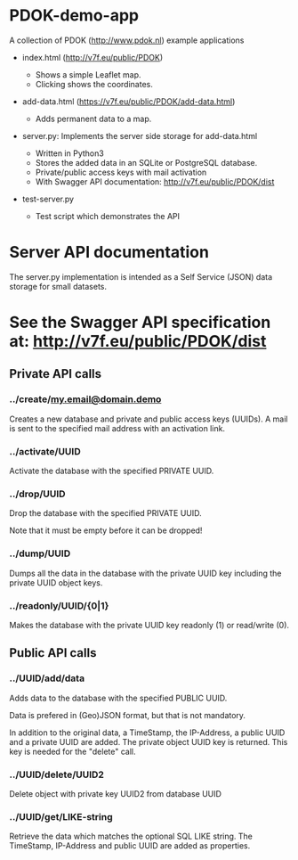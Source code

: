 # PDOK-demo-app
A collection of PDOK (http://www.pdok.nl) example applications

* index.html (http://v7f.eu/public/PDOK)
  * Shows a simple Leaflet map.
  * Clicking shows the coordinates.

* add-data.html (https://v7f.eu/public/PDOK/add-data.html)
  * Adds permanent data to a map.

* server.py: Implements the server side storage for add-data.html
  * Written in Python3
  * Stores the added data in an SQLite or PostgreSQL database.
  * Private/public access keys with mail activation
  * With Swagger API documentation: http://v7f.eu/public/PDOK/dist

* test-server.py
  * Test script which demonstrates the API

# Server API documentation

The server.py implementation is intended as a Self Service (JSON) data storage for small datasets.

# See the Swagger API specification at: http://v7f.eu/public/PDOK/dist

## Private API calls

### ../create/my.email@domain.demo

Creates a new database and private and public access keys (UUIDs).
A mail is sent to the specified mail address with an activation link.

### ../activate/UUID

Activate the database with the specified PRIVATE UUID.

### ../drop/UUID

Drop the database with the specified PRIVATE UUID.

Note that it must be empty before it can be dropped!

### ../dump/UUID

Dumps all the data in the database with the private UUID key including the private UUID object keys.

### ../readonly/UUID/{0|1}

Makes the database with the private UUID key readonly (1) or read/write (0).


## Public API calls

### ../UUID/add/data

Adds data to the database with the specified PUBLIC UUID.

Data is prefered in (Geo)JSON format, but that is not mandatory.

In addition to the original data, a TimeStamp, the IP-Address, a public UUID and a private UUID are added.  The private object UUID key is returned. This key is needed for the "delete" call.

### ../UUID/delete/UUID2

Delete object with private key UUID2 from database UUID

### ../UUID/get/LIKE-string

Retrieve the data which matches the optional SQL LIKE string.
The TimeStamp, IP-Address and public UUID are added as properties.

